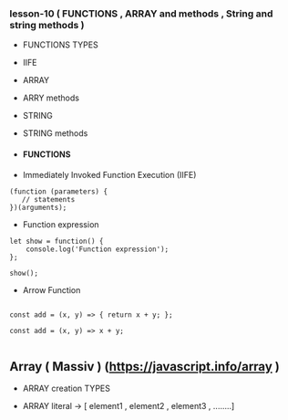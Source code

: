### lesson-10 ( FUNCTIONS  , ARRAY and methods , String and string methods )

- FUNCTIONS TYPES
- IIFE 
- ARRAY 
- ARRY methods
- STRING
- STRING methods


- #### FUNCTIONS 


- Immediately Invoked Function Execution (IIFE)

```
(function (parameters) {
   // statements
})(arguments);

```


- Function expression

```
let show = function() {
    console.log('Function expression');
};

show();

```


- Arrow Function

```

const add = (x, y) => { return x + y; };

const add = (x, y) => x + y;


```


## Array ( Massiv )  (https://javascript.info/array )

- ARRAY creation TYPES

- ARRAY literal  -> [ element1 , element2 , element3 , ........]





